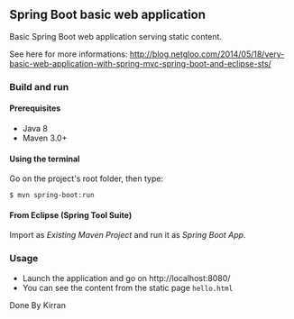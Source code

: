 ## Spring Boot basic web application

Basic Spring Boot web application serving static content.

See here for more informations: http://blog.netgloo.com/2014/05/18/very-basic-web-application-with-spring-mvc-spring-boot-and-eclipse-sts/


### Build and run

#### Prerequisites

- Java 8
- Maven 3.0+

#### Using the terminal

Go on the project's root folder, then type:

    $ mvn spring-boot:run

#### From Eclipse (Spring Tool Suite)

Import as *Existing Maven Project* and run it as *Spring Boot App*.


### Usage

- Launch the application and go on http://localhost:8080/
- You can see the content from the static page `hello.html`


Done By Kirran
